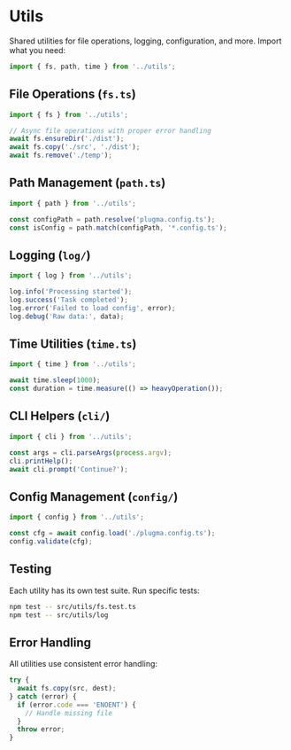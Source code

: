 # Utils

Shared utilities for file operations, logging, configuration, and more. Import what you need:

```typescript
import { fs, path, time } from '../utils';
```

## File Operations (`fs.ts`)

```typescript
import { fs } from '../utils';

// Async file operations with proper error handling
await fs.ensureDir('./dist');
await fs.copy('./src', './dist');
await fs.remove('./temp');
```

## Path Management (`path.ts`)

```typescript
import { path } from '../utils';

const configPath = path.resolve('plugma.config.ts');
const isConfig = path.match(configPath, '*.config.ts');
```

## Logging (`log/`)

```typescript
import { log } from '../utils';

log.info('Processing started');
log.success('Task completed');
log.error('Failed to load config', error);
log.debug('Raw data:', data);
```

## Time Utilities (`time.ts`)

```typescript
import { time } from '../utils';

await time.sleep(1000);
const duration = time.measure(() => heavyOperation());
```

## CLI Helpers (`cli/`)

```typescript
import { cli } from '../utils';

const args = cli.parseArgs(process.argv);
cli.printHelp();
await cli.prompt('Continue?');
```

## Config Management (`config/`)

```typescript
import { config } from '../utils';

const cfg = await config.load('./plugma.config.ts');
config.validate(cfg);
```

## Testing

Each utility has its own test suite. Run specific tests:

```bash
npm test -- src/utils/fs.test.ts
npm test -- src/utils/log
```

## Error Handling

All utilities use consistent error handling:

```typescript
try {
  await fs.copy(src, dest);
} catch (error) {
  if (error.code === 'ENOENT') {
    // Handle missing file
  }
  throw error;
}
```
